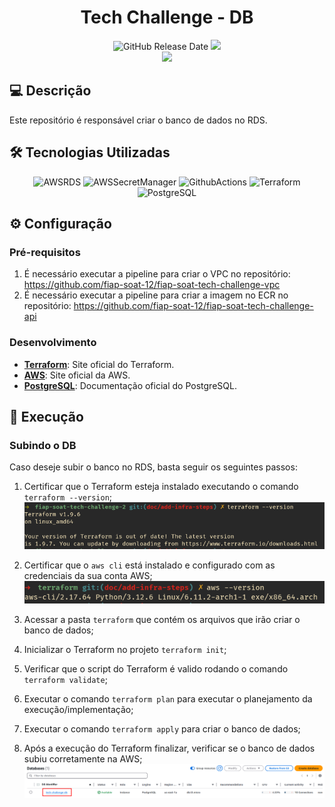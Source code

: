 <div align="center">

# Tech Challenge - DB

![GitHub Release Date](https://img.shields.io/badge/Release%20Date-Dezembro%202024-yellowgreen)
![](https://img.shields.io/badge/Status-Em%20Desenvolvimento-yellowgreen)
<br>
![](https://img.shields.io/badge/Version-%20v1.0.0-brightgreen)
</div>

## 💻 Descrição

Este repositório é responsável criar o banco de dados no RDS.

## 🛠 Tecnologias Utilizadas

<div align="center">

![AWSRDS](https://img.shields.io/badge/AWS%20RDS-312DB2.svg?style=for-the-badge&logoColor=white)
![AWSSecretManager](https://img.shields.io/badge/AWS%20Secrets%20Manager-DD344C.svg?style=for-the-badge&logo=AWS-Secrets-Manager&logoColor=white)
![GithubActions](https://img.shields.io/badge/GitHub%20Actions-2088FF.svg?style=for-the-badge&logo=GitHub-Actions&logoColor=white)
![Terraform](https://img.shields.io/badge/Terraform-7B42BC?style=for-the-badge&logo=terraform&logoColor=white)
![PostgreSQL](https://img.shields.io/badge/PostgreSQL-4169E1.svg?style=for-the-badge&logo=PostgreSQL&logoColor=white)

</div>

## ⚙️ Configuração

### Pré-requisitos

1. É necessário executar a pipeline para criar o VPC no repositório: https://github.com/fiap-soat-12/fiap-soat-tech-challenge-vpc
2. É necessário executar a pipeline para criar a imagem no ECR no repositório: https://github.com/fiap-soat-12/fiap-soat-tech-challenge-api

### Desenvolvimento

- **[Terraform](https://www.terraform.io/)**: Site oficial do Terraform.
- **[AWS](https://aws.amazon.com/pt/)**: Site oficial da AWS.
- **[PostgreSQL](https://www.postgresql.org/docs/)**: Documentação oficial do PostgreSQL.

## 🚀 Execução

### Subindo o DB

  Caso deseje subir o banco no RDS, basta seguir os seguintes passos:
  
  1. Certificar que o Terraform esteja instalado executando o comando `terraform --version`;
  ![terraform-version](./assets/terraform-version.png)

  2. Certificar que o `aws cli` está instalado e configurado com as credenciais da sua conta AWS;
  ![aws-cli-version](./assets/aws-cli-version.png)

  3. Acessar a pasta `terraform` que contém os arquivos que irão criar o banco de dados;
  4. Inicializar o Terraform no projeto `terraform init`;
  5. Verificar que o script do Terraform é valido rodando o comando `terraform validate`;
  6. Executar o comando `terraform plan` para executar o planejamento da execução/implementação;
  7. Executar o comando `terraform apply` para criar o banco de dados;
  8. Após a execução do Terraform finalizar, verificar se o banco de dados subiu corretamente na AWS;
  ![db-aws-image](./assets/db-aws-image.png)
